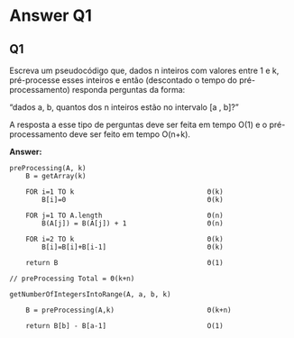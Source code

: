 # Answer Q1

## Q1
Escreva um pseudocódigo que, dados n inteiros com valores entre 1 e k, pré-processe esses
inteiros e então (descontado o tempo do pré-processamento) responda perguntas da forma:

“dados a, b, quantos dos n inteiros estão no intervalo [a , b]?”

A resposta a esse tipo de perguntas deve ser feita em tempo O(1) e o pré-processamento deve ser feito em tempo O(n+k).

**Answer:** 

```
preProcessing(A, k)
    B = getArray(k)

    FOR i=1 TO k                                 Θ(k)
        B[i]=0                                   Θ(k)

    FOR j=1 TO A.length                          Θ(n)
        B(A[j]) = B(A[j]) + 1                    Θ(n)
    
    FOR i=2 TO k                                 Θ(k)       
        B[i]=B[i]+B[i-1]                         Θ(k)

    return B                                     Θ(1)

// preProcessing Total = Θ(k+n)

getNumberOfIntegersIntoRange(A, a, b, k)

    B = preProcessing(A,k)                       Θ(k+n)

    return B[b] - B[a-1]                         O(1)

```